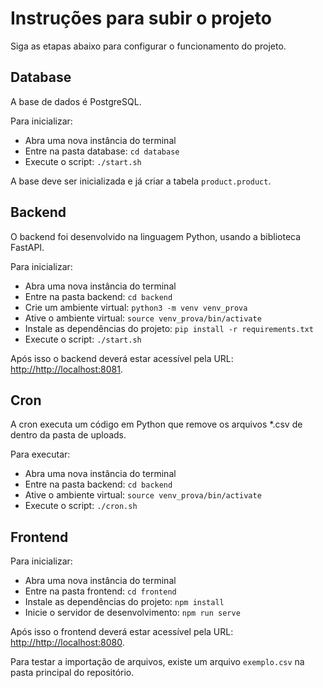 
# Instruções para subir o projeto

Siga as etapas abaixo para configurar o funcionamento do projeto.

## Database

A base de dados é PostgreSQL.

Para inicializar:

- Abra uma nova instância do terminal
- Entre na pasta database: `cd database`
- Execute o script: `./start.sh`

A base deve ser inicializada e já criar a tabela `product.product`.

## Backend

O backend foi desenvolvido na linguagem Python, usando a biblioteca FastAPI.

Para inicializar:

- Abra uma nova instância do terminal
- Entre na pasta backend: `cd backend`
- Crie um ambiente virtual: `python3 -m venv venv_prova`
- Ative o ambiente virtual: `source venv_prova/bin/activate`
- Instale as dependências do projeto: `pip install -r requirements.txt`
- Execute o script: `./start.sh`

Após isso o backend deverá estar acessível pela URL: <http://http://localhost:8081>.

## Cron

A cron executa um código em Python que remove os arquivos *.csv de dentro da pasta de uploads.

Para executar:

- Abra uma nova instância do terminal
- Entre na pasta backend: `cd backend`
- Ative o ambiente virtual: `source venv_prova/bin/activate`
- Execute o script: `./cron.sh`

## Frontend

Para inicializar:

- Abra uma nova instância do terminal
- Entre na pasta frontend: `cd frontend`
- Instale as dependências do projeto: `npm install`
- Inicie o servidor de desenvolvimento: `npm run serve`

Após isso o frontend deverá estar acessível pela URL: <http://http://localhost:8080>.

Para testar a importação de arquivos, existe um arquivo `exemplo.csv` na pasta principal do repositório.
